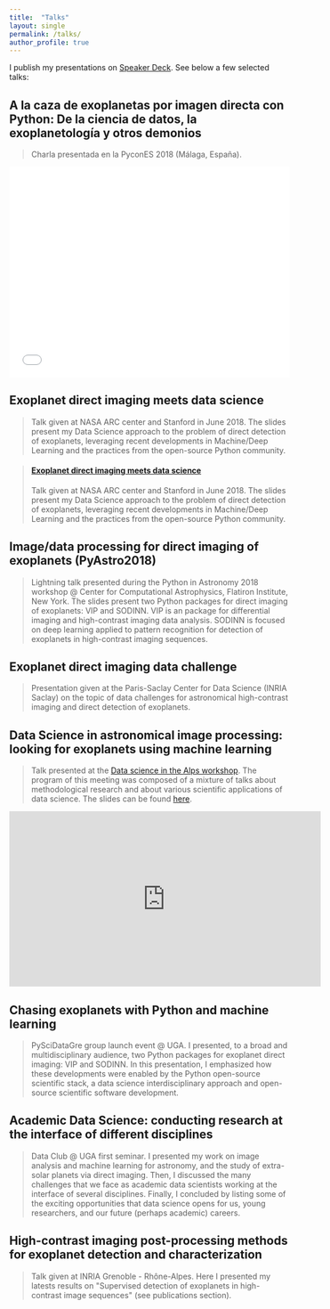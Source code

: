 ```yaml
---
title:  "Talks"
layout: single
permalink: /talks/
author_profile: true
---
```


I publish my presentations on [Speaker Deck](https://speakerdeck.com/carlgogo/). See below a few selected talks: 

## A la caza de exoplanetas por imagen directa con Python: De la ciencia de datos, la exoplanetología y otros demonios
> Charla presentada en la PyconES 2018 (Málaga, España).

<div style="left: 0; width: 100%; height: 0; position: relative; padding-bottom: 74.9288%;"><iframe src="//speakerdeck.com/player/bf1bd3e399ec4e248c73c2acb63bc7cb" style="border: 0; top: 0; left: 0; width: 100%; height: 100%; position: absolute;" allowfullscreen scrolling="no"></iframe></div>

## Exoplanet direct imaging meets data science
> Talk given at NASA ARC center and Stanford in June 2018. The slides present my Data Science approach to the problem of direct detection of exoplanets, leveraging recent developments in Machine/Deep Learning and the practices from the open-source Python community.

<blockquote class="embedly-card" data-card-theme="dark"><h4><a href="https://speakerdeck.com/carlgogo/exoplanet-direct-imaging-meets-data-science">Exoplanet direct imaging meets data science</a></h4><p>Talk given at NASA ARC center and Stanford in June 2018. The slides present my Data Science approach to the problem of direct detection of exoplanets, leveraging recent developments in Machine/Deep Learning and the practices from the open-source Python community.</p></blockquote>
<script async src="//cdn.embedly.com/widgets/platform.js" charset="UTF-8"></script>

## Image/data processing for direct imaging of exoplanets (PyAstro2018)
> Lightning talk presented during the Python in Astronomy 2018 workshop @ Center for Computational Astrophysics, Flatiron Institute, New York. The slides present two Python packages for direct imaging of exoplanets: VIP and SODINN. VIP is an package for differential imaging and high-contrast imaging data analysis. SODINN is focused on deep learning applied to pattern recognition for detection of exoplanets in high-contrast imaging sequences.

<script async class="speakerdeck-embed" data-id="2ee2309ee8b84a0bad3cd96ca6411bd1" data-ratio="1.33333333333333" src="//speakerdeck.com/assets/embed.js"></script>

## Exoplanet direct imaging data challenge
> Presentation given at the Paris-Saclay Center for Data Science (INRIA Saclay) on the topic of data challenges for astronomical high-contrast imaging and direct detection of exoplanets.

<script async class="speakerdeck-embed" data-id="c6c801d3a653414c864c4faf86a903d4" data-ratio="1.33333333333333" src="//speakerdeck.com/assets/embed.js"></script>

## Data Science in astronomical image processing: looking for exoplanets using machine learning
> Talk presented at the [Data science in the Alps workshop](https://data-institute.univ-grenoble-alpes.fr/news-and-events/feedback-of-the-workshop-data-science-in-the-alps--743560.htm?RH=10277933037836520). The program of this meeting was composed of a mixture of talks about methodological research and about various scientific applications of data science. The slides can be found [here](https://speakerdeck.com/carlgogo/data-science-in-astro-image-processing-looking-for-exoplanets-using-machine-learning).

<iframe width="560" height="315" src="https://www.youtube.com/embed/YPkeSnVwg9k?rel=0" frameborder="0" allow="autoplay; encrypted-media" allowfullscreen></iframe>

## Chasing exoplanets with Python and machine learning
> PySciDataGre group launch event @ UGA. I presented, to a broad and multidisciplinary audience, two Python packages for exoplanet direct imaging: VIP and SODINN. In this presentation, I emphasized how these developments were enabled by the Python open-source scientific stack, a data science interdisciplinary approach and open-source scientific software development.

<script async class="speakerdeck-embed" data-id="b8b376f79efb4641bb38e93d4c87e7f5" data-ratio="1.33333333333333" src="//speakerdeck.com/assets/embed.js"></script>

## Academic Data Science: conducting research at the interface of different disciplines
> Data Club @ UGA first seminar. I presented my work on image analysis and machine learning for astronomy, and the study of extra-solar planets via direct imaging. Then, I discussed the many challenges that we face as academic data scientists working at the interface of several disciplines. Finally, I concluded by listing some of the exciting opportunities that data science opens for us, young researchers, and our future (perhaps academic) careers.

<script async class="speakerdeck-embed" data-id="f8cdb91a736a4529b5c9d87c7b29feac" data-ratio="1.33333333333333" src="//speakerdeck.com/assets/embed.js"></script>

## High-contrast imaging post-processing methods for exoplanet detection and characterization
> Talk given at INRIA Grenoble - Rhône-Alpes. Here I presented my latests results on "Supervised detection of exoplanets in high-contrast image sequences" (see publications section).  

<script async class="speakerdeck-embed" data-id="a7a63b63ac354fdaac062d0069dc7b16" data-ratio="1.33333333333333" src="//speakerdeck.com/assets/embed.js"></script>